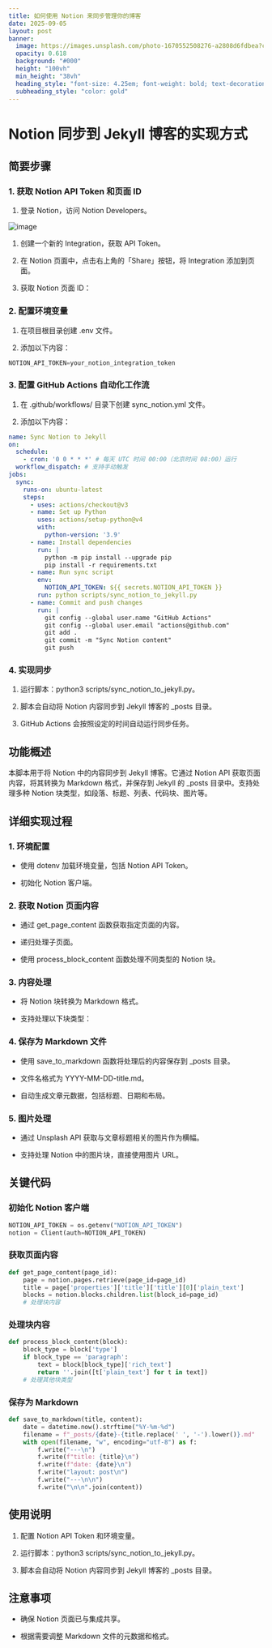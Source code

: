 ```yaml
---
title: 如何使用 Notion 来同步管理你的博客
date: 2025-09-05
layout: post
banner:
  image: https://images.unsplash.com/photo-1670552508276-a2808d6fdbea?crop=entropy&cs=tinysrgb&fit=max&fm=jpg&ixid=M3w2OTIwMzJ8MHwxfHJhbmRvbXx8fHx8fHx8fDE3NTcwNTM4Mzd8&ixlib=rb-4.1.0&q=80&w=1080
  opacity: 0.618
  background: "#000"
  height: "100vh"
  min_height: "38vh"
  heading_style: "font-size: 4.25em; font-weight: bold; text-decoration: underline"
  subheading_style: "color: gold"
---
```


# Notion 同步到 Jekyll 博客的实现方式

## 简要步骤

### 1. 获取 Notion API Token 和页面 ID

1. 登录 Notion，访问 Notion Developers。

![image](https://prod-files-secure.s3.us-west-2.amazonaws.com/a7a0cc5a-89b9-4cda-8686-1fba0ca52f40/d19c1afe-dea5-4312-9333-786b0ba83054/image.png?X-Amz-Algorithm=AWS4-HMAC-SHA256&X-Amz-Content-Sha256=UNSIGNED-PAYLOAD&X-Amz-Credential=ASIAZI2LB466UHTJMCBN%2F20250905%2Fus-west-2%2Fs3%2Faws4_request&X-Amz-Date=20250905T063037Z&X-Amz-Expires=3600&X-Amz-Security-Token=IQoJb3JpZ2luX2VjEAcaCXVzLXdlc3QtMiJGMEQCIDwiVWCHCxUYxJbCi8UhXysCCog93kJW3gaCcIpx6m5GAiBaCzGSKNpHoj3UGf0wkXFmBL4hj38P1e23azn%2FfPSKpir%2FAwhvEAAaDDYzNzQyMzE4MzgwNSIM6RjFOunU%2FrJ2d62UKtwDZWhgwAh5bf6for5NWSeSIW7M1VbzGBKwrJ0%2FpAcNEhxYud9I%2FHejfQkYn8txGSnau11P5NXmyyCDAawFqZDSdQtDinnel4nUIVJ%2Fl9hSUO6xwlIHMgU8vZbLDb5mxiab795tZhsnzynYkvGvxhyrDTabwxkNMKVQ8POT%2BbiAIGfCSNNLiSKpGLbLDr96FeLizvKEzDySia%2Bj9kjqwOGzROVRuA28DnQAUg%2FnFYk9ly7IFIXZx%2BcRpp4FNMq4eStawQRgwHOWfOKWeiM4MgyUqE21dyJIFzUD%2BMZakBz1V2gnW5ATZ4nnRSoOGunWdIFEVsr7TB3FnLAq9xKQaaDmeeVZe%2BLxEDwSMOFNuzxVHavJ3rF4hKPLjPz%2BCvEE33WUM4FnbEkFznfGoR4UvyU3zx4BNykWzXPr2kcXGfK0WF8YRTCjrGWshtfK%2F1xgebAgmCR0sLjkjGJPjj%2BD49WAHv4XScAFcW%2BtVDof51ePuGdD%2F1plJbueQ0ru%2FaKLXdMG%2Fc%2BGArJcpvfcv6mauUE4jyRK22OCaBbHHUkaXcwZMrL0Vur%2FH70j%2BUbsl4YKGAOGwUFBv99msAjcZ0lSWy6kuzCI%2ByOtZyLlt4c7sOPJ%2FG0IT%2Fv7ShXBjrgCL%2BAwp4HqxQY6pgEjGHbHm1Xyrr9po5mtk5ii6432Fnf4L3sQoQHkwA3Ofx8XssOJnaPKbDVYpRl2ToUD%2BqIPWZ7i6u87oDMCAVjEO3EGlvitAZ3FF2IysCjk92D10y0eruU4QolJEsTAip1B4hZqhxqBQrx9O%2Fsf1LV2cNwJAjUaoifabkIQMQdz9Lpfk3LWkSEC6ld1rzSs41qh2FYVLt8kJxShuxSwZEviAsj2MpyT&X-Amz-Signature=5066f94c3cd16849d6349dfeb74f47a114b8b9ebb9339997f0a5a218cdab3c16&X-Amz-SignedHeaders=host&x-amz-checksum-mode=ENABLED&x-id=GetObject)

1. 创建一个新的 Integration，获取 API Token。

1. 在 Notion 页面中，点击右上角的「Share」按钮，将 Integration 添加到页面。

1. 获取 Notion 页面 ID：


### 2. 配置环境变量

1. 在项目根目录创建 .env 文件。

1. 添加以下内容：

```javascript
NOTION_API_TOKEN=your_notion_integration_token
```

### 3. 配置 GitHub Actions 自动化工作流

1. 在 .github/workflows/ 目录下创建 sync_notion.yml 文件。

1. 添加以下内容：

```yaml
name: Sync Notion to Jekyll
on:
  schedule:
    - cron: '0 0 * * *' # 每天 UTC 时间 00:00（北京时间 08:00）运行
  workflow_dispatch: # 支持手动触发
jobs:
  sync:
    runs-on: ubuntu-latest
    steps:
      - uses: actions/checkout@v3
      - name: Set up Python
        uses: actions/setup-python@v4
        with:
          python-version: '3.9'
      - name: Install dependencies
        run: |
          python -m pip install --upgrade pip
          pip install -r requirements.txt
      - name: Run sync script
        env:
          NOTION_API_TOKEN: ${{ secrets.NOTION_API_TOKEN }}
        run: python scripts/sync_notion_to_jekyll.py
      - name: Commit and push changes
        run: |
          git config --global user.name "GitHub Actions"
          git config --global user.email "actions@github.com"
          git add .
          git commit -m "Sync Notion content"
          git push
```

### 4. 实现同步

1. 运行脚本：python3 scripts/sync_notion_to_jekyll.py。

1. 脚本会自动将 Notion 内容同步到 Jekyll 博客的 _posts 目录。

1. GitHub Actions 会按照设定的时间自动运行同步任务。

## 功能概述

本脚本用于将 Notion 中的内容同步到 Jekyll 博客。它通过 Notion API 获取页面内容，将其转换为 Markdown 格式，并保存到 Jekyll 的 _posts 目录中。支持处理多种 Notion 块类型，如段落、标题、列表、代码块、图片等。

## 详细实现过程

### 1. 环境配置

- 使用 dotenv 加载环境变量，包括 Notion API Token。

- 初始化 Notion 客户端。

### 2. 获取 Notion 页面内容

- 通过 get_page_content 函数获取指定页面的内容。

- 递归处理子页面。

- 使用 process_block_content 函数处理不同类型的 Notion 块。

### 3. 内容处理

- 将 Notion 块转换为 Markdown 格式。

- 支持处理以下块类型：


### 4. 保存为 Markdown 文件

- 使用 save_to_markdown 函数将处理后的内容保存到 _posts 目录。

- 文件名格式为 YYYY-MM-DD-title.md。

- 自动生成文章元数据，包括标题、日期和布局。

### 5. 图片处理

- 通过 Unsplash API 获取与文章标题相关的图片作为横幅。

- 支持处理 Notion 中的图片块，直接使用图片 URL。

## 关键代码

### 初始化 Notion 客户端

```python
NOTION_API_TOKEN = os.getenv("NOTION_API_TOKEN")
notion = Client(auth=NOTION_API_TOKEN)
```

### 获取页面内容

```python
def get_page_content(page_id):
    page = notion.pages.retrieve(page_id=page_id)
    title = page['properties']['title']['title'][0]['plain_text']
    blocks = notion.blocks.children.list(block_id=page_id)
    # 处理块内容
```

### 处理块内容

```python
def process_block_content(block):
    block_type = block['type']
    if block_type == 'paragraph':
        text = block[block_type]['rich_text']
        return ''.join([t['plain_text'] for t in text])
    # 处理其他块类型
```

### 保存为 Markdown

```python
def save_to_markdown(title, content):
    date = datetime.now().strftime("%Y-%m-%d")
    filename = f"_posts/{date}-{title.replace(' ', '-').lower()}.md"
    with open(filename, "w", encoding="utf-8") as f:
        f.write("---\n")
        f.write(f"title: {title}\n")
        f.write(f"date: {date}\n")
        f.write("layout: post\n")
        f.write("---\n\n")
        f.write("\n\n".join(content))
```

## 使用说明

1. 配置 Notion API Token 和环境变量。

1. 运行脚本：python3 scripts/sync_notion_to_jekyll.py。

1. 脚本会自动将 Notion 内容同步到 Jekyll 博客的 _posts 目录。

## 注意事项

- 确保 Notion 页面已与集成共享。

- 根据需要调整 Markdown 文件的元数据和格式。